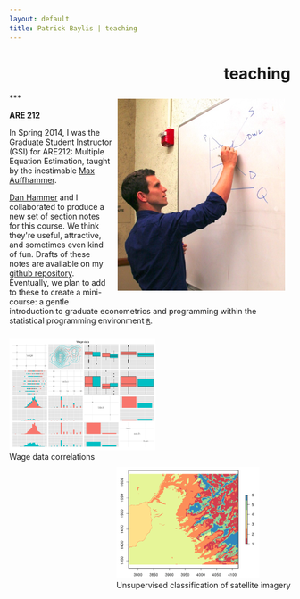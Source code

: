 ```yaml
---
layout: default
title: Patrick Baylis | teaching
---
```

<h1 align="right">teaching</h1>
***


<figure style="float:right; margin:10px 10px 10px 10px;">
<img src="images/baylis_teaching.jpg" title="Teaching" width="300" class="shadow" />
</figure> 

**ARE 212**<br>

In Spring 2014, I was the Graduate Student Instructor (GSI) for ARE212: Multiple Equation Estimation, taught by the inestimable [Max Auffhammer](http://are.berkeley.edu/~auffhammer/Maximilian_Auffhammer/Welcome.html). 

[Dan Hammer](http://www.danham.me/r/) and I collaborated to produce a new set of section notes for this course. We think they're useful, attractive, and sometimes even kind of fun. Drafts of these notes are available on my [github repository](http://www.github.com/pbaylis/ARE212). Eventually, we plan to add to these to create a mini-course: a gentle introduction to graduate econometrics and programming within the statistical programming environment [`R`](http://www.r-project.org/). 

<figure style="float:left; margin:10px 0px 0px 0px;">
<img src="images/teaching/are212_2.png" title="Wage data correlations" height="200" class="shadow" />
  <figcaption>Wage data correlations</figcaption>
</figure> 

<figure style="float:right; margin:10px 0px 0px 0px; ">
  <img src="images/teaching/are212_1.png" title="Unsupervised classification of satellite imagery" height="200" class="shadow" />
  <figcaption>Unsupervised classification of satellite imagery</figcaption>
</figure> 

